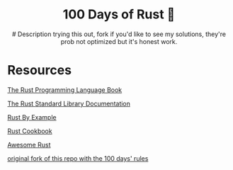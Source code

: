 <h1 align="center">100 Days of Rust 🦀 </h1>
<p align="center">
# Description
trying this out, fork if you'd like to see my solutions, they're prob not optimized but it's honest work.

  
# Resources
[The Rust Programming Language Book](https://doc.rust-lang.org/book/title-page.html)

[The Rust Standard Library Documentation](https://doc.rust-lang.org/std/index.html)

[Rust By Example](https://doc.rust-lang.org/stable/rust-by-example/)

[Rust Cookbook](https://rust-lang-nursery.github.io/rust-cookbook/)

[Awesome Rust](https://github.com/rust-unofficial/awesome-rust)

[original fork of this repo with the 100 days' rules](https://github.com/LiveGray/100-Days-Of-Rust)
